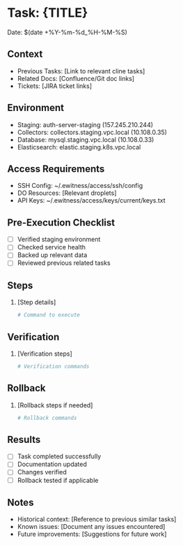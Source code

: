# Task: {TITLE}
Date: $(date +%Y-%m-%d_%H-%M-%S)

## Context
- Previous Tasks: [Link to relevant cline tasks]
- Related Docs: [Confluence/Git doc links]
- Tickets: [JIRA ticket links]

## Environment
- Staging: auth-server-staging (157.245.210.244)
- Collectors: collectors.staging.vpc.local (10.108.0.35)
- Database: mysql.staging.vpc.local (10.108.0.33)
- Elasticsearch: elastic.staging.k8s.vpc.local

## Access Requirements
- SSH Config: ~/.ewitness/access/ssh/config
- DO Resources: [Relevant droplets]
- API Keys: ~/.ewitness/access/keys/current/keys.txt

## Pre-Execution Checklist
- [ ] Verified staging environment
- [ ] Checked service health
- [ ] Backed up relevant data
- [ ] Reviewed previous related tasks

## Steps
1. [Step details]
   ```bash
   # Command to execute
   ```

## Verification
1. [Verification steps]
   ```bash
   # Verification commands
   ```

## Rollback
1. [Rollback steps if needed]
   ```bash
   # Rollback commands
   ```

## Results
- [ ] Task completed successfully
- [ ] Documentation updated
- [ ] Changes verified
- [ ] Rollback tested if applicable

## Notes
- Historical context: [Reference to previous similar tasks]
- Known issues: [Document any issues encountered]
- Future improvements: [Suggestions for future work]
